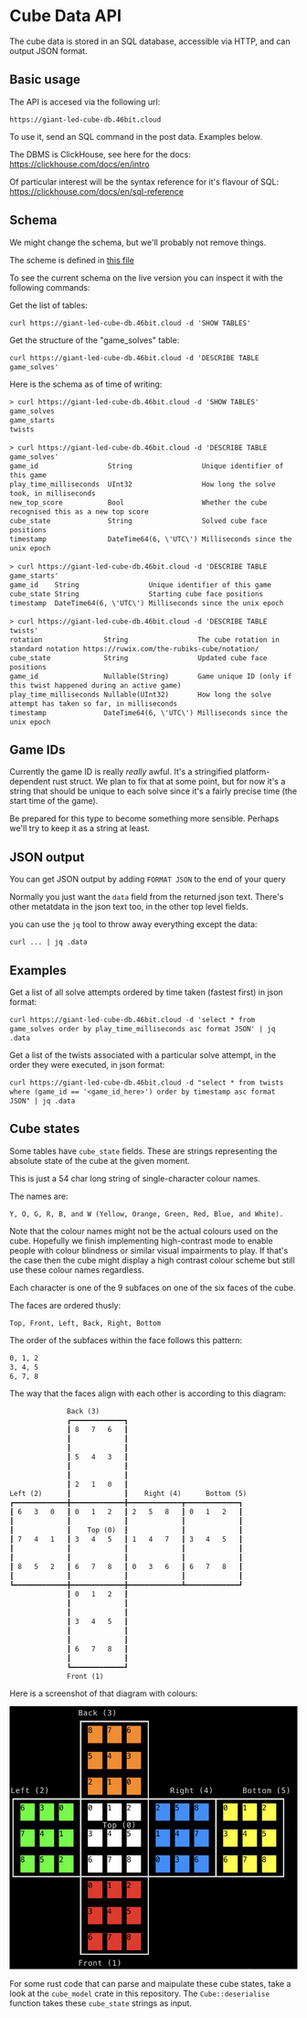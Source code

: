 # Cube Data API

The cube data is stored in an SQL database, accessible via HTTP, and can output JSON format.

## Basic usage

The API is accesed via the following url:

    https://giant-led-cube-db.46bit.cloud

To use it, send an SQL command in the post data. Examples below.

The DBMS is ClickHouse, see here for the docs: https://clickhouse.com/docs/en/intro

Of particular interest will be the syntax reference for it's flavour of SQL: https://clickhouse.com/docs/en/sql-reference

## Schema

We might change the schema, but we'll probably not remove things.

The scheme is defined in [this file](datapoints/schema.sql)

To see the current schema on the live version you can inspect it with the following commands:

Get the list of tables:

    curl https://giant-led-cube-db.46bit.cloud -d 'SHOW TABLES'

Get the structure of the "game_solves" table:

    curl https://giant-led-cube-db.46bit.cloud -d 'DESCRIBE TABLE game_solves'

Here is the schema as of time of writing:

    > curl https://giant-led-cube-db.46bit.cloud -d 'SHOW TABLES'
    game_solves
    game_starts
    twists
    
    > curl https://giant-led-cube-db.46bit.cloud -d 'DESCRIBE TABLE game_solves'
    game_id                 String                 Unique identifier of this game		
    play_time_milliseconds  UInt32                 How long the solve took, in milliseconds		
    new_top_score           Bool                   Whether the cube recognised this as a new top score		
    cube_state              String                 Solved cube face positions		
    timestamp               DateTime64(6, \'UTC\') Milliseconds since the unix epoch		
    
    > curl https://giant-led-cube-db.46bit.cloud -d 'DESCRIBE TABLE game_starts'
    game_id    String                 Unique identifier of this game		
    cube_state String                 Starting cube face positions		
    timestamp  DateTime64(6, \'UTC\') Milliseconds since the unix epoch		
    
    > curl https://giant-led-cube-db.46bit.cloud -d 'DESCRIBE TABLE twists'
    rotation               String                 The cube rotation in standard notation https://ruwix.com/the-rubiks-cube/notation/	
    cube_state             String                 Updated cube face positions		
    game_id                Nullable(String)       Game unique ID (only if this twist happened during an active game)		
    play_time_milliseconds Nullable(UInt32)       How long the solve attempt has taken so far, in milliseconds	
    timestamp              DateTime64(6, \'UTC\') Milliseconds since the unix epoch	

## Game IDs

Currently the game ID is really _really_ awful. It's a stringified platform-dependent rust struct. We plan to fix that at some point, but for now it's a string that should be unique to each solve since it's a fairly precise time (the start time of the game).

Be prepared for this type to become something more sensible. Perhaps we'll try to keep it as a string at least.

## JSON output

You can get JSON output by adding `FORMAT JSON` to the end of your query

Normally you just want the `data` field from the returned json text. There's other metatdata in the json text too, in the other top level fields.

you can use the `jq` tool to throw away everything except the data:

    curl ... | jq .data

## Examples

Get a list of all solve attempts ordered by time taken (fastest first) in json format:

    curl https://giant-led-cube-db.46bit.cloud -d 'select * from game_solves order by play_time_milliseconds asc format JSON' | jq .data

Get a list of the twists associated with a particular solve attempt, in the order they were executed, in json format:

    curl https://giant-led-cube-db.46bit.cloud -d "select * from twists where (game_id == '<game_id_here>') order by timestamp asc format JSON" | jq .data

## Cube states

Some tables have `cube_state` fields. These are strings representing the absolute state of the cube at the given moment.

This is just a 54 char long string of single-character colour names.

The names are:

    Y, O, G, R, B, and W (Yellow, Orange, Green, Red, Blue, and White).

Note that the colour names might not be the actual colours used on the cube. Hopefully we finish implementing high-contrast mode to enable people with colour blindness or similar visual impairments to play. If that's the case then the cube might display a high contrast colour scheme but still use these colour names regardless.

Each character is one of the 9 subfaces on one of the six faces of the cube.

The faces are ordered thusly:

    Top, Front, Left, Back, Right, Bottom

The order of the subfaces within the face follows this pattern:

    0, 1, 2
    3, 4, 5
    6, 7, 8

The way that the faces align with each other is according to this diagram:

                  Back (3)
                  ┏━━━━━━━━━━━━━┓
                  ┃ 8   7   6   ┃
                  ┃             ┃
                  ┃             ┃
                  ┃ 5   4   3   ┃
                  ┃             ┃
                  ┃             ┃
                  ┃ 2   1   0   ┃
    Left (2)      ┃             ┃    Right (4)      Bottom (5)
    ┏━━━━━━━━━━━━━╋━━━━━━━━━━━━━╋━━━━━━━━━━━━━┳━━━━━━━━━━━━━┓
    ┃ 6   3   0   ┃ 0   1   2   ┃ 2   5   8   ┃ 0   1   2   ┃
    ┃             ┃             ┃             ┃             ┃
    ┃             ┃    Top (0)  ┃             ┃             ┃
    ┃ 7   4   1   ┃ 3   4   5   ┃ 1   4   7   ┃ 3   4   5   ┃
    ┃             ┃             ┃             ┃             ┃
    ┃             ┃             ┃             ┃             ┃
    ┃ 8   5   2   ┃ 6   7   8   ┃ 0   3   6   ┃ 6   7   8   ┃
    ┃             ┃             ┃             ┃             ┃
    ┗━━━━━━━━━━━━━╋━━━━━━━━━━━━━╋━━━━━━━━━━━━━┻━━━━━━━━━━━━━┛
                  ┃ 0   1   2   ┃
                  ┃             ┃
                  ┃             ┃
                  ┃ 3   4   5   ┃
                  ┃             ┃
                  ┃             ┃
                  ┃ 6   7   8   ┃
                  ┃             ┃
                  ┗━━━━━━━━━━━━━┛
                  Front (1)

Here is a screenshot of that diagram with colours:

![Map of cube face order](cube_faces_map.png)

For some rust code that can parse and maipulate these cube states, take a look at the `cube_model` crate in this repository. The `Cube::deserialise` function takes these `cube_state` strings as input.
